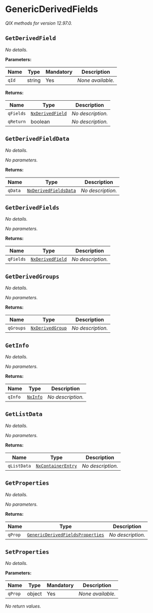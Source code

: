 <!-- markdownlint-disable -->
# GenericDerivedFields

_QIX methods for version 12.97.0._

## `GetDerivedField`

_No details._

**Parameters:**

| Name | Type | Mandatory | Description |
| ---- | ---- | --------- | ----------- |
| `qId` | string | Yes | _None available._ |

**Returns:**

| Name | Type | Description |
| ---- | ---- | ----------- |
| `qFields` | [`NxDerivedField`](./qix-engine-definitions.md#nxderivedfield) | _No description._ |
| `qReturn` | boolean | _No description._ |

## `GetDerivedFieldData`

_No details._

_No parameters._

**Returns:**

| Name | Type | Description |
| ---- | ---- | ----------- |
| `qData` | [`NxDerivedFieldsData`](./qix-engine-definitions.md#nxderivedfieldsdata) | _No description._ |

## `GetDerivedFields`

_No details._

_No parameters._

**Returns:**

| Name | Type | Description |
| ---- | ---- | ----------- |
| `qFields` | [`NxDerivedField`](./qix-engine-definitions.md#nxderivedfield) | _No description._ |

## `GetDerivedGroups`

_No details._

_No parameters._

**Returns:**

| Name | Type | Description |
| ---- | ---- | ----------- |
| `qGroups` | [`NxDerivedGroup`](./qix-engine-definitions.md#nxderivedgroup) | _No description._ |

## `GetInfo`

_No details._

_No parameters._

**Returns:**

| Name | Type | Description |
| ---- | ---- | ----------- |
| `qInfo` | [`NxInfo`](./qix-engine-definitions.md#nxinfo) | _No description._ |

## `GetListData`

_No details._

_No parameters._

**Returns:**

| Name | Type | Description |
| ---- | ---- | ----------- |
| `qListData` | [`NxContainerEntry`](./qix-engine-definitions.md#nxcontainerentry) | _No description._ |

## `GetProperties`

_No details._

_No parameters._

**Returns:**

| Name | Type | Description |
| ---- | ---- | ----------- |
| `qProp` | [`GenericDerivedFieldsProperties`](./qix-engine-definitions.md#genericderivedfieldsproperties) | _No description._ |

## `SetProperties`

_No details._

**Parameters:**

| Name | Type | Mandatory | Description |
| ---- | ---- | --------- | ----------- |
| `qProp` | object | Yes | _None available._ |

_No return values._
